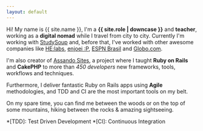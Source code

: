 ```yaml
---
layout: default
---
```


Hi! My name is {{ site.name }}, I'm a **{{ site.role | downcase }}** and **teacher**, working as a **digital nomad** while I travel from city to city. Currently I'm working with [StudySoup][studysoup] and, before that, I've worked with other awesome companies like [HE:labs][helabs], [enjoei :P][enjoei], [ESPN Brasil][espn] and [Globo.com][globo].

I'm also creator of [Assando Sites][assando-sites], a project where I taught **Ruby on Rails** and **CakePHP** to more than *450 developers* new frameworks, tools, workflows and techniques.

Furthermore, I deliver fantastic Ruby on Rails apps using **Agile** methodologies, and TDD and CI are the most important tools on my belt.

On my spare time, you can find me between the woods or on the top of some mountains, hiking between the rocks & amazing sightseeing.

*[TDD]: Test Driven Development
*[CI]: Continuous Integration

[assando-sites]: http://assando-sites.com.br
[studysoup]: https://studysoup.com
[helabs]: http://helabs.com
[enjoei]: http://enjoei.com.br
[espn]: http://espn.com.br
[jb]: http://www.jb.com.br
[globo]: http://globo.com
